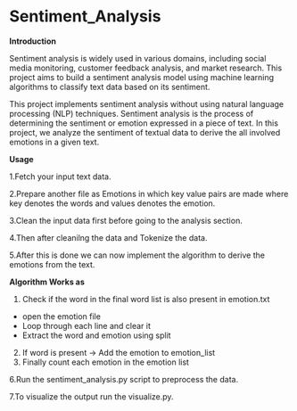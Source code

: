 # Sentiment_Analysis

**Introduction**

Sentiment analysis is widely used in various domains, including social media monitoring, customer feedback analysis, and market research. This project aims to build a sentiment analysis model using machine learning algorithms to classify text data based on its sentiment.


This project implements sentiment analysis without using natural language processing (NLP) techniques.
Sentiment analysis is the process of determining the sentiment or emotion expressed in a piece of text. In this project, we analyze the sentiment of textual data to derive the all involved emotions in a given text.

**Usage** 

1.Fetch your input text data.

2.Prepare another file as Emotions in which key value pairs are made where key denotes the words and values denotes the emotion.

3.Clean the input data first before going to the analysis section.

4.Then after cleanilng the data and Tokenize the data.

5.After this is done we can now implement the algorithm to derive the emotions from the text.

**Algorithm Works as**
  1) Check if the word in the final word list is also present in emotion.txt
   - open the emotion file
   - Loop through each line and clear it
   - Extract the word and emotion using split

  2) If word is present -> Add the emotion to emotion_list
  3) Finally count each emotion in the emotion list


6.Run the sentiment_analysis.py script to preprocess the data.

7.To visualize the output run the visualize.py.


